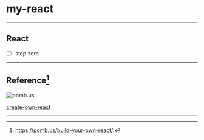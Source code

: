 # my-react

---

## React

- [ ] step zero

---

## Reference[^1]

![pomb.us](https://avatars.githubusercontent.com/u/1911623?v=4)

[create-own-react](https://pomb.us/build-your-own-react/)

---

[^1]: https://pomb.us/build-your-own-react/.
